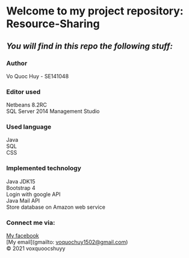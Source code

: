 # Welcome to my project repository: Resource-Sharing
## *_You will find in this repo the following stuff:_*
### Author
Vo Quoc Huy - SE141048

### Editor used
Netbeans 8.2RC <br>
SQL Server 2014 Management Studio <br>

### Used language
Java <br>
SQL <br>
CSS

### Implemented technology
Java JDK15 <br>
Bootstrap 4 <br>
Login with google API <br>
Java Mail API <br>
Store database on Amazon web service
### Connect me via:
[My facebook](https://facebook.com/voxquoocshuyy)  
[My email](gmailto: voquochuy1502@gmail.com)<br>
© 2021 voxquoocshuyy
